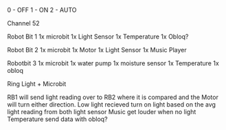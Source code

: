 0 - OFF 
1 - ON
2 - AUTO 

Channel 52

Robot Bit 1 
1x microbit 
1x Light Sensor 
1x Temperature 
1x Obloq?

Robot Bit 2
1x microbit 
1x Motor 
1x Light Sensor
1x Music Player  

Robotbit 3 
1x microbit 
1x water pump 
1x moisture sensor
1x Temperature 
1x obloq

Ring Light + Microbit

RB1 will send light reading over to RB2 where it is compared and the Motor will turn either direction. 
Low light recieved turn on light based on the avg light reading from both light sensor 
Music get louder when no light 
Temperature send data with obloq?